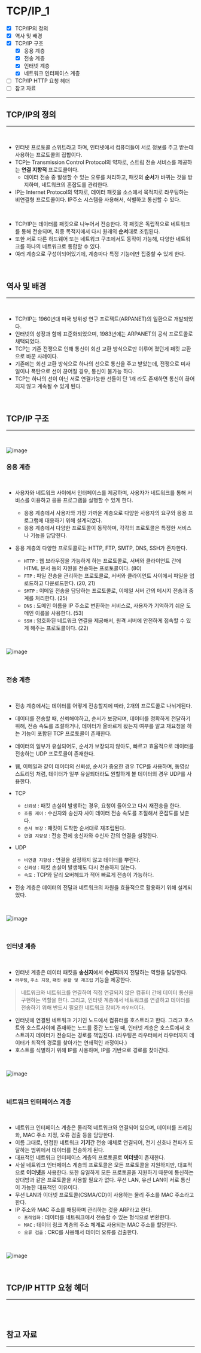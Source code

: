 # TCP/IP_1

- [x] TCP/IP의 정의
- [x] 역사 및 배경
- [x] TCP/IP 구조
  - [x] 응용 계층
  - [x] 전송 계층
  - [x] 인터넷 계층
  - [x] 네트워크 인터페이스 계층
- [ ] TCP/IP HTTP 요청 헤더
- [ ] 참고 자료

---

## TCP/IP의 정의

---

<br/>

- 인터넷 프로토콜 스위트라고 하며, 인터넷에서 컴퓨터들이 서로 정보를 주고 받는데 사용하는 프로토콜의 집합이다.
- TCP는 Transmission Control Protocol의 약자로, 스트림 전송 서비스를 제공하는 **연결 지향적** 프로토콜이다.
  - 데이터 전송 중 발생할 수 있는 오류를 처리하고, 패킷의 **순서**가 바뀌는 것을 방지하며, 네트워크의 혼잡도를 관리한다.
- IP는 Internet Protocol의 약자로, 데이터 패킷을 소스에서 목적지로 라우팅하는 비연결형 프로토콜이다. IP주소 시스템을 사용해서, 식별하고 통신할 수 있다.

<br/>

- TCP/IP는 데이터를 패킷으로 나누어서 전송한다. 각 패킷은 독립적으로 네트워크를 통해 전송되며, 최종 목적지에서 다시 원래의 **순서**대로 조립된다.
- 또한 서로 다른 하드웨어 또는 네트워크 구조에서도 동작이 가능해, 다양한 네트워크를 하나의 네트워크로 통합할 수 있다.
- 여러 계층으로 구성이되어있기에, 계층마다 특정 기능에만 집중할 수 있게 한다.

<br/>

## 역사 및 배경

---

<br/>

- TCP/IP는 1960년대 미국 방위성 연구 프로젝트(ARPANET)의 일환으로 개발되었다.
- 인터넷의 성장과 함께 표준화되었으며, 1983년에는 ARPANET의 공식 프로토콜로 채택되었다.
- TCP는 기존 전쟁으로 인해 통신이 회선 교환 방식으로만 이루어 졌던게 패킷 교환으로 바꾼 사례이다.
- 기존에는 회선 교환 방식으로 하나의 선으로 통신을 주고 받았는데, 전쟁으로 미사일이나 폭탄으로 선이 끊어질 경우, 통신이 불가능 하다.
- TCP는 하나의 선이 아닌 서로 연결가능한 선들이 단 1개 라도 존재하면 통신이 끊어지지 않고 계속될 수 있게 된다.

<br/>

## TCP/IP 구조


---

<br/>

![image](https://user-images.githubusercontent.com/56383948/257676190-28a3d12b-e160-45b3-add3-82d1623162ee.png)


### 응용 계층

<br/>

- 사용자와 네트워크 사이에서 인터페이스를 제공하며, 사용자가 네트워크를 통해 서비스를 이용하고 응용 프로그램을 실행할 수 있게 한다.
  - 응용 계층에서 사용자와 가장 가까운 계층으로 다양한 사용자의 요구와 응용 프로그램에 대응하기 위해 설계되었다.
  - 응용 계층에서 다양한 프로토콜이 동작하며, 각각의 프로토콜은 특정한 서비스나 기능을 담당한다.

- 응용 계층의 다양한 프로토콜로는 HTTP, FTP, SMTP, DNS, SSH가 존자한다.
  - `HTTP` : 웹 브라우징을 가능하게 하는 프로토콜로, 서버와 클라이언트 간에 HTML 문서 등의 자원을 전송하는 프로토콜이다. (80)
  - `FTP` : 파일 전송을 관리하는 프로토콜로, 서버와 클라이언트 사이에서 파일을 업로드하고 다운로드한다. (20, 21)
  - `SMTP` : 이메일 전송을 담당하는 프로토콜로, 이메일 서버 간의 메시지 전송과 중계를 처리한다. (25)
  - `DNS` : 도메인 이름을 IP 주소로 변환하는 서비스로, 사용자가 기억하기 쉬운 도메인 이름을 사용한다. (53)
  - `SSH` : 암호화된 네트워크 연결을 제공해서, 원격 서버에 안전하게 접속할 수 있게 해주는 프로토콜이다. (22)

<br/>

![image](https://user-images.githubusercontent.com/56383948/261039093-d6500aee-ea5f-4270-a1fd-d3a9e65cd170.png)


<br/>

### 전송 계층

<br/>

- 전송 계층에서는 데이터를 어떻게 전송할지에 따라, 2개의 프로토콜로 나뉘게된다.
- 데이터를 전송할 때, 신뢰해야하고, 순서가 보장되며, 데이터를 정확하게 전달하기 위해, 전송 속도를 조절하거나, 데이터가 올바르게 왔는지 여부를 알고 재요청을 하는 기능이 포함된 TCP 프로토콜이 존재한다.
- 데이터의 일부가 유실되어도, 순서가 보장되지 않아도, 빠르고 효율적으로 데이터를 전송하는 UDP 프로토콜이 존재한다.
- 웹, 이메일과 같이 데이터의 신뢰성, 순서가 중요한 경우 TCP를 사용하며, 동영상 스트리밍 처럼, 데이터가 일부 유실되더라도 원할하게 볼 데이터의 경우 UDP를 사용한다.

- TCP
  - `신뢰성` : 패킷 손실이 발생하는 경우, 요청이 들어오고 다시 재전송을 한다.
  - `흐름 제어` : 수신자와 송신자 사이 데이터 전송 속도를 조절해서 혼잡도를 낮춘다.
  - `순서 보장` : 패킷이 도착한 순서대로 재조립된다.
  - `연결 지향성` : 전송 전에 송신자와 수신자 간의 연결을 설정한다.
- UDP
  - `비연결 지향성` : 연결을 설정하지 않고 데이터를 뿌린다.
  - `신뢰성` : 패킷 손실이 발생해도 다시 전송하지 않는다.
  - `속도` : TCP와 달리 오버헤드가 적어 빠르게 전송이 가능하다.

- 전송 계층은 데이터의 전달과 네트워크의 자원을 효율적으로 활용하기 위해 설계되었다.

<br/>

![image](https://user-images.githubusercontent.com/56383948/261040787-9bac46f0-68cd-4c84-8ea6-6117425cd721.png)


<br/>

### 인터넷 계층

<br/>

- 인터넷 계층은 데이터 패킷을 **송신지**에서 **수신지**까지 전달하는 역할을 담당한다.
- `라우팅`, `주소 지정`, `패킷 분할 및 재조립` 기능을 제공한다. 

> 네트워크와 네트워크를 연결하여 직접 연결되지 않은 컴퓨터 간에 데이터 통신을 구현하는 역할을 한다. 그리고, 인터넷 계층에서 네트워크를 연결하고 데이터를 전송하기 위해 반드시 필요한 네트워크 장비가 `라우터`이다.

- 인터넷에 연결된 네트워크 기기인 노드에서 컴퓨터를 호스트라고 한다. 그리고 호스트와 호스트사이에 존재하는 노드를 중간 노드일 때, 인터넷 계층은 호스트에서 호스트까지 데이터가 전송되는 경로를 책임진다. (라우팅은 라우터에서 라우터까지 데이터가 최적의 경로를 찾아가는 연쇄적인 과정이다.)
- 호스트를 식별하기 위해 IP를 사용하며, IP를 기반으로 경로를 찾아간다.


<br/>

![image](https://user-images.githubusercontent.com/56383948/261044054-de0cab9f-bddb-4c72-b4be-e6fd47266431.png)


<br/>

### 네트워크 인터페이스 계층

<br/>

- 네트워크 인터페이스 계층은 물리적 네트워크와 연결되어 있으며, 데이터를 프레임화, MAC 주소 지정, 오류 검출 등을 담당한다.
- 이름 그대로, 인접한 네트워크 **기기**간 전송 매체로 연결되어, 전기 신호나 전파가 도달하는 범위에서 데이터를 전송하게 된다.
- 대표적인 네트워크 인터페이스 계층의 프로토콜로 **이더넷**이 존재한다.
- 사실 네트워크 인터페이스 계층의 프로토콜은 모든 프로토콜을 지원하지만, 대표적으로 **이더넷**을 사용한다. 또한 유일하게 모든 프로토콜을 지원하기 때문에 통신하는 상대방과 같은 프로토콜을 사용할 필요가 없다. 무선 LAN, 유선 LAN이 서로 통신이 가능한 대표적인 이유이다.
- 무선 LAN과 이더넷 프로토콜(CSMA/CD)이 사용하는 물리 주소를 MAC 주소라고 한다.
- IP 주소와 MAC 주소를 매핑하며 관리하는 것을 ARP라고 한다.
  - `프레임화` : 데이터를 네트워크에서 전송할 수 있는 형식으로 변환한다.
  - `MAC` : 데이터 링크 계층의 주소 체계로 사용되는 MAC 주소를 할당한다.
  - `오류 검출` : CRC를 사용해서 데이터 오류를 검출한다.

<br/>

![image](https://user-images.githubusercontent.com/56383948/261046662-6226d616-f56b-4617-b9ec-462e1c4aeadf.png)

<br/>

## TCP/IP HTTP 요청 헤더

---

<br/>

<br/>

## 참고 자료

---

<br/>


<br/>